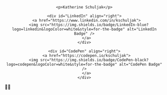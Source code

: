 <div id="header" align="center">
  
    <p>Katherine Schuljak</p>
  
    <div id="LinkedIn" align="right">
      <a href="https://www.linkedin.com/in/kschuljak">
        <img src="https://img.shields.io/badge/LinkedIn-blue?logo=linkedin&logoColor=white&style=for-the-badge" alt="LinkedIn Badge" />
      </a>
    </div>
  
    <div id="CodePen" align="right">
      <a href="https://codepen.io/kschuljak">
        <img src="https://img.shields.io/badge/CodePen-black?logo=codepen&logoColor=white&style=for-the-badge" alt="CodePen Badge" />
      </a>
    </div>
    
  </div>
  
</div>

:woman_technologist: 



<!--
**kschuljak/kschuljak** is a ✨ _special_ ✨ repository because its `README.md` (this file) appears on your GitHub profile.

Here are some ideas to get you started:

- 🔭 I’m currently working on ...
- 🌱 I’m currently learning ...
- 👯 I’m looking to collaborate on ...
- 🤔 I’m looking for help with ...
- 💬 Ask me about ...
- 📫 How to reach me: ...
- 😄 Pronouns: ...
- ⚡ Fun fact: ...
-->
